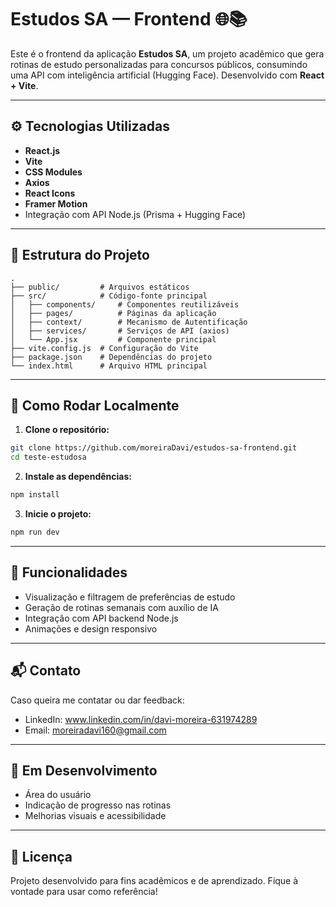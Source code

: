 # Estudos SA — Frontend 🌐📚

Este é o frontend da aplicação **Estudos SA**, um projeto acadêmico que gera rotinas de estudo personalizadas para concursos públicos, consumindo uma API com inteligência artificial (Hugging Face). Desenvolvido com **React + Vite**.

---

## ⚙️ Tecnologias Utilizadas

- **React.js**
- **Vite**
- **CSS Modules**
- **Axios**
- **React Icons**
- **Framer Motion**
- Integração com API Node.js (Prisma + Hugging Face)

---

## 📁 Estrutura do Projeto

```
.
├── public/         # Arquivos estáticos
├── src/            # Código-fonte principal
│   ├── components/     # Componentes reutilizáveis
│   ├── pages/          # Páginas da aplicação
│   ├── context/        # Mecanismo de Autentificação
│   ├── services/       # Serviços de API (axios)
│   └── App.jsx         # Componente principal
├── vite.config.js  # Configuração do Vite
├── package.json    # Dependências do projeto
└── index.html      # Arquivo HTML principal
```

---

## 🚀 Como Rodar Localmente

1. **Clone o repositório:**

```bash
git clone https://github.com/moreiraDavi/estudos-sa-frontend.git
cd teste-estudosa
```

2. **Instale as dependências:**

```bash
npm install
```

3. **Inicie o projeto:**

```bash
npm run dev
```

---

## 🌟 Funcionalidades

- Visualização e filtragem de preferências de estudo
- Geração de rotinas semanais com auxílio de IA
- Integração com API backend Node.js
- Animações e design responsivo

---

## 📬 Contato

Caso queira me contatar ou dar feedback:

- LinkedIn: www.linkedin.com/in/davi-moreira-631974289
- Email: moreiradavi160@gmail.com

---

## 🧪 Em Desenvolvimento

- Área do usuário
- Indicação de progresso nas rotinas
- Melhorias visuais e acessibilidade

---

## 📄 Licença

Projeto desenvolvido para fins acadêmicos e de aprendizado. Fique à vontade para usar como referência!
